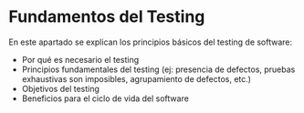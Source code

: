 # Fundamentos del Testing

En este apartado se explican los principios básicos del testing de software:

- Por qué es necesario el testing
- Principios fundamentales del testing (ej: presencia de defectos, pruebas exhaustivas son imposibles, agrupamiento de defectos, etc.)
- Objetivos del testing
- Beneficios para el ciclo de vida del software
